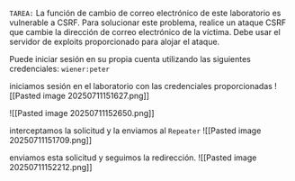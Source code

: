 `TAREA:`
La función de cambio de correo electrónico de este laboratorio es vulnerable a CSRF. Para solucionar este problema, realice un ataque CSRF que cambie la dirección de correo electrónico de la víctima. Debe usar el servidor de exploits proporcionado para alojar el ataque.

Puede iniciar sesión en su propia cuenta utilizando las siguientes credenciales: `wiener:peter`

iniciamos sesión en el laboratorio con las credenciales proporcionadas
![[Pasted image 20250711151627.png]]


![[Pasted image 20250711152650.png]]

interceptamos la solicitud y la enviamos al `Repeater`
![[Pasted image 20250711151709.png]]

enviamos esta solicitud y seguimos la redirección. 
![[Pasted image 20250711152212.png]]